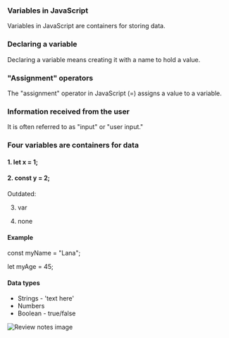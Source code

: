
### Variables in JavaScript
Variables in JavaScript are containers for storing data.

### Declaring a variable
Declaring a variable means creating it with a name to hold a value.

### "Assignment" operators
The "assignment" operator in JavaScript (=) assigns a value to a variable.

### Information received from the user
It is often referred to as "input" or "user input."


### Four variables are containers for data

#### 1. let x = 1;
#### 2. const y = 2;

Outdated: 

3. var 

4. none

#### Example 
const myName = "Lana";

let myAge = 45;

#### Data types
- Strings - 'text here'
- Numbers
- Boolean - true/false

![Review notes image](file:Users/lanazumbrunn/Desktop/Screenshots/jsreview.png)
